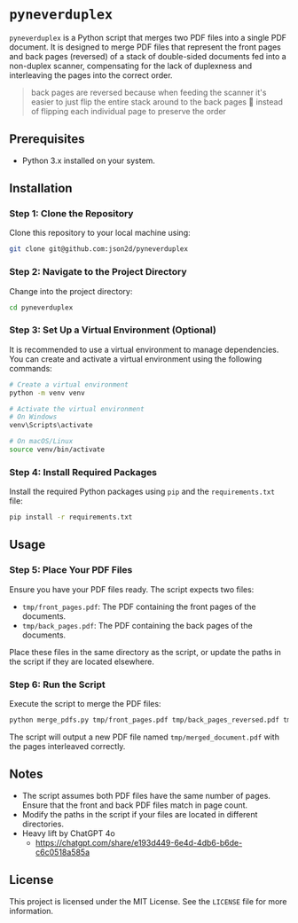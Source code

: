 # `pyneverduplex`

`pyneverduplex` is a Python script that merges two PDF files into a single PDF document. It is designed to merge PDF files that represent the front pages and back pages (reversed) of a stack of double-sided documents fed into a non-duplex scanner, compensating for the lack of duplexness and interleaving the pages into the correct order.

> back pages are reversed because when feeding the scanner it's easier to just flip the entire stack around to the back pages 🔁 instead of flipping each individual page to preserve the order

## Prerequisites

- Python 3.x installed on your system.

## Installation

### Step 1: Clone the Repository

Clone this repository to your local machine using:

```bash
git clone git@github.com:json2d/pyneverduplex
```

### Step 2: Navigate to the Project Directory

Change into the project directory:

```bash
cd pyneverduplex
```

### Step 3: Set Up a Virtual Environment (Optional)

It is recommended to use a virtual environment to manage dependencies. You can create and activate a virtual environment using the following commands:

```bash
# Create a virtual environment
python -m venv venv

# Activate the virtual environment
# On Windows
venv\Scripts\activate

# On macOS/Linux
source venv/bin/activate
```

### Step 4: Install Required Packages

Install the required Python packages using `pip` and the `requirements.txt` file:

```bash
pip install -r requirements.txt
```

## Usage

### Step 5: Place Your PDF Files

Ensure you have your PDF files ready. The script expects two files:

- `tmp/front_pages.pdf`: The PDF containing the front pages of the documents.
- `tmp/back_pages.pdf`: The PDF containing the back pages of the documents.

Place these files in the same directory as the script, or update the paths in the script if they are located elsewhere.

### Step 6: Run the Script

Execute the script to merge the PDF files:

```bash
python merge_pdfs.py tmp/front_pages.pdf tmp/back_pages_reversed.pdf tmp/merged_document.pdf
```

The script will output a new PDF file named `tmp/merged_document.pdf` with the pages interleaved correctly.

## Notes

- The script assumes both PDF files have the same number of pages. Ensure that the front and back PDF files match in page count.
- Modify the paths in the script if your files are located in different directories.
- Heavy lift by ChatGPT 4o
  - https://chatgpt.com/share/e193d449-6e4d-4db6-b6de-c6c0518a585a

## License

This project is licensed under the MIT License. See the `LICENSE` file for more information.

